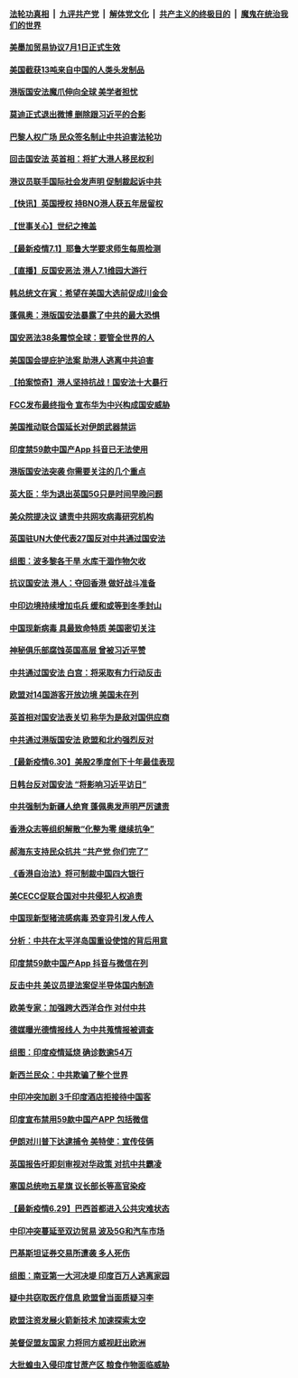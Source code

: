 

####  [法轮功真相](../../../../basic/blob/master/README.md?t=07020402) &nbsp;|&nbsp; [九评共产党](../../../../9ping.md/blob/master/README.md?t=07020402) &nbsp;|&nbsp; [解体党文化](../../../../jtdwh.md/blob/master/README.md?t=07020402)  &nbsp;|&nbsp; [共产主义的终极目的](../../../../gczydzjmd.md/blob/master/README.md?t=07020402) &nbsp;|&nbsp; [魔鬼在统治我们的世界](../../../../mgztzwmdsj.md/blob/master/README.md?t=07020402) 

#### [美墨加贸易协议7月1日正式生效](../pages/nsc418/n12225352.md?t=07020402) 

#### [美国截获13吨来自中国的人类头发制品](../pages/nsc418/n12225251.md?t=07020402) 

#### [港版国安法魔爪伸向全球 美学者担忧](../pages/nsc418/n12225012.md?t=07020402) 

#### [莫迪正式退出微博 删除跟习近平的合影](../pages/nsc418/n12225068.md?t=07020402) 

#### [巴黎人权广场 民众签名制止中共迫害法轮功](../pages/nsc418/n12221674.md?t=07020402) 

#### [回击国安法 英首相：将扩大港人移民权利](../pages/nsc418/n12224764.md?t=07020402) 

#### [港议员联手国际社会发声明 促制裁起诉中共](../pages/nsc418/n12224652.md?t=07020402) 

#### [【快讯】英国授权 持BNO港人获五年居留权](../pages/nsc418/n12224889.md?t=07020402) 

#### [【世事关心】世纪之掩盖](../pages/nsc418/n12223498.md?t=07020402) 

#### [【最新疫情7.1】耶鲁大学要求师生每周检测](../pages/nsc418/n12223137.md?t=07020402) 

#### [【直播】反国安恶法 港人7.1维园大游行](../pages/nsc418/n12219819.md?t=07020402) 

#### [韩总统文在寅：希望在美国大选前促成川金会](../pages/nsc418/n12224373.md?t=07020402) 

#### [蓬佩奥：港版国安法暴露了中共的最大恐惧](../pages/nsc418/n12224268.md?t=07020402) 

#### [国安恶法38条震惊全球：要管全世界的人](../pages/nsc418/n12224164.md?t=07020402) 

#### [美国国会提庇护法案 助港人逃离中共迫害](../pages/nsc418/n12223603.md?t=07020402) 

#### [【拍案惊奇】港人坚持抗战！国安法十大暴行](../pages/nsc418/n12223602.md?t=07020402) 

#### [FCC发布最终指令 宣布华为中兴构成国安威胁](../pages/nsc418/n12222824.md?t=07020402) 

#### [美国推动联合国延长对伊朗武器禁运](../pages/nsc418/n12223133.md?t=07020402) 

#### [印度禁59款中国产App 抖音已无法使用](../pages/nsc418/n12223148.md?t=07020402) 

#### [港版国安法突袭 你需要关注的几个重点](../pages/nsc418/n12222881.md?t=07020402) 

#### [英大臣：华为退出英国5G只是时间早晚问题](../pages/nsc418/n12223030.md?t=07020402) 

#### [美众院提决议 谴责中共网攻病毒研究机构](../pages/nsc418/n12223006.md?t=07020402) 

#### [英国驻UN大使代表27国反对中共通过国安法](../pages/nsc418/n12222760.md?t=07020402) 

#### [组图：波多黎各干旱 水库干涸作物欠收](../pages/nsc418/n12221649.md?t=07020402) 

#### [抗议国安法 港人：夺回香港 做好战斗准备](../pages/nsc418/n12222716.md?t=07020402) 

#### [中印边境持续增加屯兵 缓和或等到冬季封山](../pages/nsc418/n12222557.md?t=07020402) 

#### [中国现新病毒 具最致命特质 美国密切关注](../pages/nsc418/n12222596.md?t=07020402) 

#### [神秘俱乐部腐蚀英国高层 曾被习近平赞](../pages/nsc418/n12222573.md?t=07020402) 

#### [中共通过国安法 白宫：将采取有力行动反击](../pages/nsc418/n12222567.md?t=07020402) 

#### [欧盟对14国游客开放边境 美国未在列](../pages/nsc418/n12222348.md?t=07020402) 

#### [英首相对国安法表关切 称华为是敌对国供应商](../pages/nsc418/n12222449.md?t=07020402) 

#### [中共通过港版国安法 欧盟和北约强烈反对](../pages/nsc418/n12222076.md?t=07020402) 

#### [【最新疫情6.30】美股2季度创下十年最佳表现](../pages/nsc418/n12220711.md?t=07020402) 

#### [日韩台反对国安法 “将影响习近平访日”](../pages/nsc418/n12221801.md?t=07020402) 

#### [中共强制为新疆人绝育 蓬佩奥发声明严厉谴责](../pages/nsc418/n12221779.md?t=07020402) 

#### [香港众志等组织解散“化整为零 继续抗争”](../pages/nsc418/n12221597.md?t=07020402) 

#### [郝海东支持民众抗共 “共产党 你们完了”](../pages/nsc418/n12221534.md?t=07020402) 

#### [《香港自治法》将可制裁中国四大银行](../pages/nsc418/n12221322.md?t=07020402) 

#### [美CECC促联合国对中共侵犯人权追责](../pages/nsc418/n12221191.md?t=07020402) 

#### [中国现新型猪流感病毒 恐变异引发人传人](../pages/nsc418/n12220958.md?t=07020402) 

#### [分析：中共在太平洋岛国重设使馆的背后用意](../pages/nsc418/n12220282.md?t=07020402) 

#### [印度禁59款中国产App 抖音与微信在列](../pages/nsc418/n12220539.md?t=07020402) 

#### [反击中共  美议员提法案促半导体国内制造](../pages/nsc418/n12220479.md?t=07020402) 

#### [欧美专家：加强跨大西洋合作 对付中共](../pages/nsc418/n12220420.md?t=07020402) 

#### [德媒曝光德情报线人 为中共蒐情报被调查](../pages/nsc418/n12219959.md?t=07020402) 

#### [组图：印度疫情延烧 确诊数逾54万](../pages/nsc418/n12219019.md?t=07020402) 

#### [新西兰民众：中共欺骗了整个世界](../pages/nsc418/n12219388.md?t=07020402) 

#### [中印冲突加剧 3千印度酒店拒接待中国客](../pages/nsc418/n12220108.md?t=07020402) 

#### [印度宣布禁用59款中国产APP 包括微信](../pages/nsc418/n12220183.md?t=07020402) 

#### [伊朗对川普下达逮捕令 美特使：宣传伎俩](../pages/nsc418/n12220063.md?t=07020402) 

#### [英国报告吁即刻审视对华政策 对抗中共霸凌](../pages/nsc418/n12220075.md?t=07020402) 

#### [塞国总统吻五星旗 议长部长等高官染疫](../pages/nsc418/n12219918.md?t=07020402) 

#### [【最新疫情6.29】巴西首都进入公共灾难状态](../pages/nsc418/n12215001.md?t=07020402) 

#### [中印冲突蔓延至双边贸易 波及5G和汽车市场](../pages/nsc418/n12219705.md?t=07020402) 

#### [巴基斯坦证券交易所遭袭 多人死伤](../pages/nsc418/n12219225.md?t=07020402) 

#### [组图：南亚第一大河决堤 印度百万人逃离家园](../pages/nsc418/n12219391.md?t=07020402) 

#### [疑中共窃取医疗信息 欧盟曾当面质疑习李](../pages/nsc418/n12219204.md?t=07020402) 

#### [欧盟注资发展火箭新技术 加速探索太空](../pages/nsc418/n12219018.md?t=07020402) 

#### [美督促盟友国家 力将同方威视赶出欧洲](../pages/nsc418/n12217695.md?t=07020402) 

#### [大批蝗虫入侵印度甘蔗产区 粮食作物面临威胁](../pages/nsc418/n12218835.md?t=07020402) 

